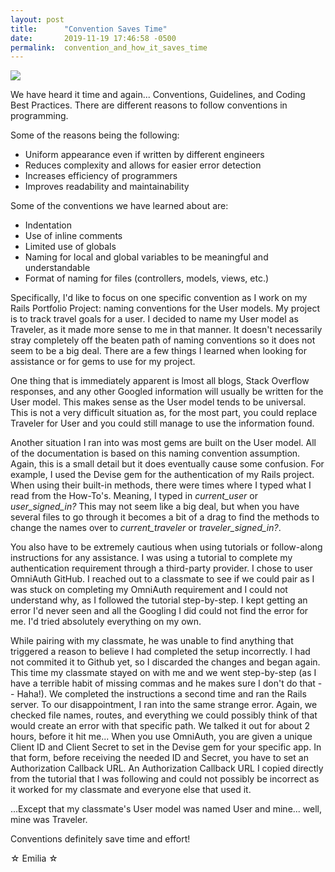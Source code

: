 ```yaml
---
layout: post
title:      "Convention Saves Time"
date:       2019-11-19 17:46:58 -0500
permalink:  convention_and_how_it_saves_time
---
```



![](https://static.javatpoint.com/tutorial/software-engineering/images/software-engineering-coding2.png)

We have heard it time and again... Conventions, Guidelines, and Coding Best Practices.  There are different reasons to follow conventions in programming.  

Some of the reasons being the following: 
* Uniform appearance even if written by different engineers
* Reduces complexity and  allows for easier error detection
* Increases efficiency of programmers
* Improves readability and maintainability

Some of the conventions we have learned about are:
* Indentation
* Use of inline comments
* Limited use of globals
* Naming for local and global variables to be meaningful and understandable
* Format of naming for files (controllers, models, views, etc.)

Specifically, I'd like to focus on one specific convention as I work on my Rails Portfolio Project: naming conventions for the User models. My project is to track travel goals for a user.  I decided to name my User model as Traveler, as it made more sense to me in that manner.  It doesn't necessarily stray completely off the beaten path of naming conventions so it does not seem to be a big deal.  There are a few things I learned when looking for assistance or for gems to use for my project. 

One thing that is immediately apparent is lmost all blogs, Stack Overflow responses, and any other Googled information will usually be written for the User model.  This makes sense as the User model tends to be universal. This is not a very difficult situation as, for the most part, you could replace Traveler for User and you could still manage to use the information found.

Another situation I ran into was most gems are built on the User model.  All of the documentation is based on this naming convention assumption.  Again, this is a small detail but it does eventually cause some confusion.  For example,  I used the Devise gem for the authentication of my Rails project.  When using their built-in methods, there were times where I typed what I read from the How-To's.  Meaning, I typed in *current_user*  or *user_signed_in?*   This may not seem like a big deal, but when you have several files to go through it becomes a bit of a drag to find the methods to change the names over to *current_traveler* or *traveler_signed_in?*.

You also have to be extremely cautious when using tutorials or follow-along instructions for any assistance.  I was using a tutorial to complete my authentication requirement through a third-party provider.  I chose to user OmniAuth GitHub.  I reached out to a classmate to see if we could pair as I was stuck on completing my OmniAuth requirement and I could not understand why, as I followed the tutorial step-by-step.  I kept getting an error I'd never seen and all the Googling I did could not find the error for me.  I'd tried absolutely everything on my own. 

While pairing with my classmate, he was unable to find anything that triggered a reason to believe I had completed the setup incorrectly.  I had not commited it to Github yet, so I discarded the changes and began again.  This time my classmate stayed on with me and we went step-by-step (as I have a terrible habit of missing commas and he makes sure I don't do that -- Haha!).  We completed the instructions a second time and ran the Rails server.  To our disappointment, I ran into the same strange error.  Again, we checked file names, routes, and everything we could possibly think of that would create an error with that specific path.  We talked it out for about 2 hours, before it hit me... When you use OmniAuth, you are given a unique Client ID and Client Secret to set in the Devise gem for your specific app.  In that form, before receiving the needed ID and Secret, you have to set an Authorization Callback URL.  An Authorization Callback URL I copied directly from the tutorial that I was following and could not possibly be incorrect as it worked for my classmate and everyone else that used it.

...Except that my classmate's User model was named User and mine... well, mine was Traveler.

Conventions definitely save time and effort!

☆ Emilia ☆
